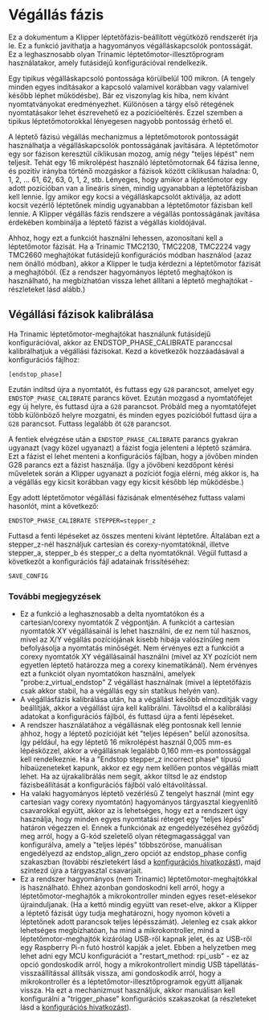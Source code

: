 # Végállás fázis

Ez a dokumentum a Klipper léptetőfázis-beállított végütköző rendszerét írja le. Ez a funkció javíthatja a hagyományos végálláskapcsolók pontosságát. Ez a leghasznosabb olyan Trinamic léptetőmotor-illesztőprogram használatakor, amely futásidejű konfigurációval rendelkezik.

Egy tipikus végálláskapcsoló pontossága körülbelül 100 mikron. (A tengely minden egyes indításakor a kapcsoló valamivel korábban vagy valamivel később léphet működésbe). Bár ez viszonylag kis hiba, nem kívánt nyomtatványokat eredményezhet. Különösen a tárgy első rétegének nyomtatásakor lehet észrevehető ez a pozícióeltérés. Ezzel szemben a tipikus léptetőmotorokkal lényegesen nagyobb pontosság érhető el.

A léptető fázisú végállás mechanizmus a léptetőmotorok pontosságát használhatja a végálláskapcsolók pontosságának javítására. A léptetőmotor egy sor fázison keresztül ciklikusan mozog, amíg négy "teljes lépést" nem teljesít. Tehát egy 16 mikrolépést használó léptetőmotornak 64 fázisa lenne, és pozitív irányba történő mozgáskor a fázisok között ciklikusan haladna: 0, 1, 2, ... 61, 62, 63, 0, 1, 2, stb. Lényeges, hogy amikor a léptetőmotor egy adott pozícióban van a lineáris sínen, mindig ugyanabban a léptetőfázisban kell lennie. Így amikor egy kocsi a végálláskapcsolót aktiválja, az adott kocsit vezérlő léptetőnek mindig ugyanabban a léptetőmotor fázisban kell lennie. A Klipper végállás fázis rendszere a végállás pontosságának javítása érdekében kombinálja a léptető fázist a végállás kioldójával.

Ahhoz, hogy ezt a funkciót használni lehessen, azonosítani kell a léptetőmotor fázisát. Ha a Trinamic TMC2130, TMC2208, TMC2224 vagy TMC2660 meghajtókat futásidejű konfigurációs módban használod (azaz nem önálló módban), akkor a Klipper le tudja kérdezni a léptetőmotor fázisát a meghajtóból. (Ez a rendszer hagyományos léptető meghajtókon is használható, ha megbízhatóan vissza lehet állítani a léptető meghajtókat - részleteket lásd alább.)

## Végállási fázisok kalibrálása

Ha Trinamic léptetőmotor-meghajtókat használunk futásidejű konfigurációval, akkor az ENDSTOP_PHASE_CALIBRATE paranccsal kalibrálhatjuk a végállási fázisokat. Kezd a következők hozzáadásával a konfigurációs fájlhoz:

```
[endstop_phase]
```

Ezután indítsd újra a nyomtatót, és futtass egy `G28` parancsot, amelyet egy `ENDSTOP_PHASE_CALIBRATE` parancs követ. Ezután mozgasd a nyomtatófejet egy új helyre, és futtasd újra a `G28` parancsot. Próbáld meg a nyomtatófejet több különböző helyre mozgatni, és minden egyes pozícióból futtasd újra a `G28` parancsot. Futtass legalább öt `G28` parancsot.

A fentiek elvégzése után a `ENDSTOP_PHASE_CALIBRATE` parancs gyakran ugyanazt (vagy közel ugyanazt) a fázist fogja jelenteni a léptető számára. Ezt a fázist el lehet menteni a konfigurációs fájlban, hogy a jövőben minden G28 parancs ezt a fázist használja. (Így a jövőbeni kezdőpont kérési műveletek során a Klipper ugyanazt a pozíciót fogja elérni, még akkor is, ha a végállás egy kicsit korábban vagy egy kicsit később lép működésbe.)

Egy adott léptetőmotor végállási fázisának elmentéséhez futtass valami hasonlót, mint a következő:

```
ENDSTOP_PHASE_CALIBRATE STEPPER=stepper_z
```

Futtasd a fenti lépéseket az összes menteni kívánt léptetőre. Általában ezt a stepper_z-nél használjuk cartesian és corexy-nyomtatóknál, illetve stepper_a, stepper_b és stepper_c a delta nyomtatóknál. Végül futtasd a következőt a konfigurációs fájl adatainak frissítéséhez:

```
SAVE_CONFIG
```

### További megjegyzések

* Ez a funkció a leghasznosabb a delta nyomtatókon és a cartesian/corexy nyomtatók Z végpontján. A funkciót a cartesian nyomtatók XY végállásainál is lehet használni, de ez nem túl hasznos, mivel az X/Y végállás pozíciójának kisebb hibája valószínűleg nem befolyásolja a nyomtatás minőségét. Nem érvényes ezt a funkciót a corexy nyomtatók XY végállásainál használni (mivel az XY pozíciót nem egyetlen léptető határozza meg a corexy kinematikánál). Nem érvényes ezt a funkciót olyan nyomtatókon használni, amelyek "probe:z_virtual_endstop" Z végállást használnak (mivel a léptetőfázis csak akkor stabil, ha a végállás egy sín statikus helyén van).
* A végállásfázis kalibrálása után, ha a végállást később elmozdítják vagy beállítják, akkor a végállást újra kell kalibrálni. Távolítsd el a kalibrálási adatokat a konfigurációs fájlból, és futtasd újra a fenti lépéseket.
* A rendszer használatához a végállásnak elég pontosnak kell lennie ahhoz, hogy a léptető pozícióját két "teljes lépésen" belül azonosítsa. Így például, ha egy léptető 16 mikrolépést használ 0,005 mm-es lépésközzel, akkor a végállásnak legalább 0,160 mm-es pontossággal kell rendelkeznie. Ha a "Endstop stepper_z incorrect phase" típusú hibaüzeneteket kapunk, akkor ez egy nem kellően pontos végállás miatt lehet. Ha az újrakalibrálás nem segít, akkor tiltsd le az endstop fázisbeállítását a konfigurációs fájlból való eltávolítással.
* Ha valaki hagyományos léptető vezérlésű Z tengelyt használ (mint egy cartesian vagy corexy nyomtatón) hagyományos tárgyasztal kiegyenlítő csavarokkal együtt, akkor az is lehetséges, hogy ezt a rendszert úgy használja, hogy minden egyes nyomtatási réteget egy "teljes lépés" határon végezzen el. Ennek a funkciónak az engedélyezéséhez győződj meg arról, hogy a G-kód szeletelő olyan rétegmagassággal van konfigurálva, amely a "teljes lépés" többszöröse, manuálisan engedélyezd az endstop_align_zero opciót az endstop_phase config szakaszban (további részletekért lásd a [konfigurációs hivatkozást](Config_Reference.md#endstop_phase)), majd szintezd újra a tárgyasztal csavarjait.
* Ez a rendszer hagyományos (nem Trinamic) léptetőmotor-meghajtókkal is használható. Ehhez azonban gondoskodni kell arról, hogy a léptetőmotor-meghajtók a mikrokontroller minden egyes reset-elésekor újrainduljanak. (Ha a kettő mindig együtt van reset-elve, akkor a Klipper a léptető fázisát úgy tudja meghatározni, hogy nyomon követi a léptetőnek adott parancsok teljes lépésszámát). Jelenleg ez csak akkor lehetséges megbízhatóan, ha mind a mikrokontroller, mind a léptetőmotor-meghajtók kizárólag USB-ről kapnak jelet, és az USB-ről egy Raspberry Pi-n futó hostról kapják a jelet. Ebben a helyzetben meg lehet adni egy MCU konfigurációt a "restart_method: rpi_usb" - ez az opció gondoskodik arról, hogy a mikrokontrollert mindig USB tápellátás-visszaállítással állítsák vissza, ami gondoskodik arról, hogy a mikrokontroller és a léptetőmotor-illesztőprogramok együtt álljanak vissza. Ha ezt a mechanizmust használjuk, akkor manuálisan kell konfigurálni a "trigger_phase" konfigurációs szakaszokat (a részleteket lásd a [konfigurációs hivatkozást](Config_Reference.md#endstop_phase)).
